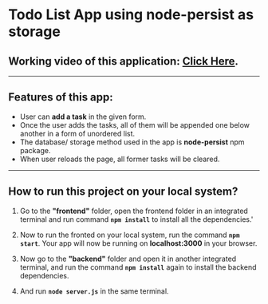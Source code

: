 # Todo List App using node-persist as storage

## Working video of this application: [Click Here](https://drive.google.com/file/d/1_anZrQDDtlQH59yo7yV7PrC_5F4Iiet-/view?usp=share_link).

<hr>

## Features of this app:

- User can **add a task** in the given form.
- Once the user adds the tasks, all of them will be appended one below another in a form of unordered list.
- The database/ storage method used in the app is **node-persist** npm package.
- When user reloads the page, all former tasks will be cleared.

<hr>

## How to run this project on your local system?

1. Go to the **"frontend"** folder, open the frontend folder in an integrated terminal and run command **`npm install`** to install all the dependencies.'

2. Now to run the fronted on your local system, run the command **`npm start`**. Your app will now be running on **localhost:3000** in your browser.

3. Now go to the **"backend"** folder and open it in another integrated terminal, and run the command **`npm install`** again to install the backend dependencies.

4. And run **`node server.js`** in the same terminal.
